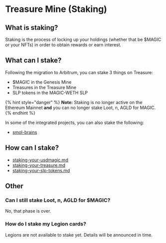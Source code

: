 # Treasure Mine (Staking)

## What is staking?

Staking is the process of locking up your holdings (whether that be $MAGIC or your NFTs) in order to obtain rewards or earn interest.&#x20;

## What can I stake?

Following the migration to Arbitrum, you can stake 3 things on Treasure:

* $MAGIC in the Genesis Mine
* Treasures in the Treasure Mine
* SLP tokens in the MAGIC-WETH SLP

{% hint style="danger" %}
**Note:** Staking is no longer active on the Ethereum Mainnet **and** you can no longer stake Loot, n, AGLD for MAGIC.&#x20;
{% endhint %}

In some of the integrated projects, you can also stake the following:

* [smol-brains](../../partnerships/partnership-intergrations/smol-brains/ "mention")

## How can I stake?

* [staking-your-usdmagic.md](../../using-the-website/treasure-mine-staking/staking-your-usdmagic.md "mention")
* [staking-your-treasure.md](staking-your-treasure.md "mention")
* [staking-your-slp-tokens.md](staking-your-slp-tokens.md "mention")

## Other

### Can I still stake Loot, n, AGLD for $MAGIC?

No, that phase is over.

### How do I stake my Legion cards?

Legions are not available to stake yet. Details will be announced in time.

